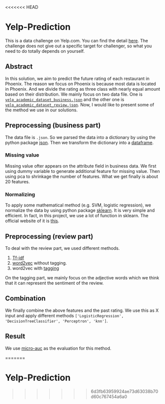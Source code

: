 <<<<<<< HEAD
# Yelp-Prediction

This is a data challenge on Yelp.com. You can find the detail [here](https://www.yelp.com/dataset_challenge). The challenge does not give out a specific target for challenger, so what you need to do totally depends on yourself.

## Abstract

In this solution, we aim to predict the future rating of each restaurant in Phoenix. The reason we focus on Phoenix is because most data is located in Phoenix. And we divide the rating as three class with nearly equal amount based on their distribution. We mainly focus on two data file. One is [`yelp_academic_dataset_business.json`](https://drive.google.com/file/d/0BzIp01PoYYptaGhsTktpV3d5S3c/view?usp=sharing) and the other one is [`yelp_academic_dataset_review.json`](https://drive.google.com/file/d/0BzIp01PoYYptZmxHbnJrUVNIc0U/view?usp=sharing). Now, I would like to present some of the method we use in our solutions. 

## Preprocessing (business part)

The data file is `.json`. So we parsed the data into a dictionary by using the python package [json](https://docs.python.org/2/library/json.html). Then we transform the dictionary into a [dataframe](http://pandas.pydata.org/pandas-docs/stable/generated/pandas.DataFrame.html). 

### Missing value

Missing value ofter appears on the attribute field in business data. We first using dummy variable to generate additional feature for missing value. Then using pca to shrinkage the number of features. What we get finally is about 20 features.

### Normalizing

To apply some mathematical method (e.g. SVM, logistic regression), we normalize the data by using python package [sklearn](http://scikit-learn.org/stable/modules/generated/sklearn.preprocessing.normalize.html). It is very simple and efficient. In fact, in this project, we use a lot of function in sklearn. The official website of it is [this](http://scikit-learn.org/stable/index.html).

## Preprocessing (review part)

To deal with the review part, we used different methods.

1. [Tf-idf](https://en.wikipedia.org/wiki/Tf%E2%80%93idf)
2. [word2vec](https://radimrehurek.com/gensim/models/word2vec.html) without tagging.
3. word2vec with [tagging](http://www.nltk.org/book/ch05.html)

On the tagging part, we mainly focus on the adjective words which we think that it can represent the sentiment of the review.

## Combination
We finally combine the above features and the past rating. We use this as X input and apply different methods `['LogisticRegression', 'DecisionTreeClassifier', 'Perceptron', 'knn']`.

## Result
We use [micro-auc](http://scikit-learn.org/stable/modules/generated/sklearn.metrics.roc_auc_score.html#sklearn.metrics.roc_auc_score) as the evaluation for this method.

=======
# Yelp-Prediction
>>>>>>> 6d3fb63959924ae73d63038b70d60c767454a6a0

